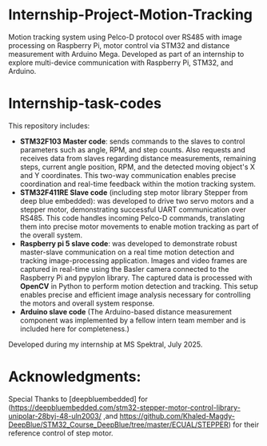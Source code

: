 # Internship-Project-Motion-Tracking
Motion tracking system using Pelco-D protocol over RS485 with image processing on Raspberry Pi, motor control via STM32 and distance measurement with Arduino Mega. Developed as part of an internship to explore multi-device communication with Raspberry Pi, STM32, and Arduino.

# Internship-task-codes
This repository includes:
- **STM32F103 Master code**:
  sends commands to the slaves to control parameters such as angle, RPM, and step counts. Also requests and receives data from slaves regarding distance measurements, remaining steps, current angle position, RPM,     and the detected moving object's X and Y coordinates. This two-way communication enables precise coordination and real-time feedback within the motion tracking system.
- **STM32F411RE Slave code** (including step motor library Stepper from deep blue embedded):
  was developed to drive two servo motors and a stepper motor, demonstrating successful UART communication over RS485. This code handles incoming Pelco-D commands, translating them into precise motor movements to     enable motion tracking as part of the overall system.
- **Raspberry pi 5 slave code**:
  was developed to demonstrate robust master-slave communication on a real time motion detection and tracking image-processing application.
  Images and video frames are captured in real-time using the Basler camera connected to the Raspberry Pi and pypylon library.
  The captured data is processed with **OpenCV** in Python to perform motion detection and tracking.
  This setup enables precise and efficient image analysis necessary for controlling the motors and overall system response.
- **Arduino slave code** (The Arduino-based distance measurement component was implemented by a fellow intern team member and is included here for completeness.)

Developed during my internship at MS Spektral, July 2025.

# Acknowledgments:
Special Thanks to [deepbluembedded] for (https://deepbluembedded.com/stm32-stepper-motor-control-library-unipolar-28byj-48-uln2003/ ,and https://github.com/Khaled-Magdy-DeepBlue/STM32_Course_DeepBlue/tree/master/ECUAL/STEPPER) for their reference control of step motor.


